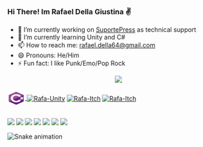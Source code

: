 ### Hi There! Im Rafael Della Giustina ✌


- 🔧 I’m currently working on <a href="https://suportepress.com.br/">SuportePress</a> as technical support
- 🌱 I’m currently learning Unity and C#
- 📫 How to reach me: rafael.della64@gmail.com
- 😄 Pronouns: He/Him
- ⚡ Fun fact: I like Punk/Emo/Pop Rock

<div align="center">
  <a href="https://github.com/RafaelDella">
  <img height="180em" src="https://github-readme-stats.vercel.app/api?username=RafaelDella&show_icons=true&theme=dark&include_all_commits=true&count_private=true"/>
</div>
<div style="display: inline_block"><br>
  
  <img align="center" alt="Rafa-Csharp" height="30" width="40" src="https://raw.githubusercontent.com/devicons/devicon/master/icons/csharp/csharp-original.svg">
  <a href="https://unity.com/"><img align="center" alt="Rafa-Unity" height="" width="" src="https://img.shields.io/badge/Unity-100000?style=for-the-badge&logo=unity&logoColor=white"></a>
  <a href="https://nikomu.itch.io/" target="_blank"><img align="center" alt="Rafa-Itch" height="" width="" src="https://img.shields.io/badge/Itch.io-FA5C5C?style=for-the-badge&logo=itchdotio&logoColor=white"></a>
  <a href="https://code.visualstudio.com/" target="_blank"><img align="center" alt="Rafa-Itch" height="" width="" src="https://img.shields.io/badge/Visual_Studio_Code-0078D4?style=for-the-badge&logo=visual%20studio%20code&logoColor=whitet"></a>  

</div>
  
  ##
 
<div>
  <a href="https://instagram.com/rafadellagoiaba" target="_blank"><img src="https://img.shields.io/badge/-Instagram-%23E4405F?style=for-the-badge&logo=instagram&logoColor=white" target="_blank"></a>
 	<a href="https://discord.com/users/379266623795757058/" target="_blank"><img src="https://img.shields.io/badge/Discord-7289DA?style=for-the-badge&logo=discord&logoColor=white" target="_blank"></a>
  <a href ="mailto:rafael.della64@gmail.com"><img src="https://img.shields.io/badge/-Gmail-%23333?style=for-the-badge&logo=gmail&logoColor=white" target="_blank"></a>
  <a href="https://www.twitch.tv/Nikomu64"><img src="https://img.shields.io/badge/Twitch-9146FF?style=for-the-badge&logo=twitch&logoColor=white"></a>
  <a href="https://open.spotify.com/user/pcmoa8qg8bfs15z06ld2gg6vs"><img src="https://img.shields.io/badge/Spotify-1ED760?&style=for-the-badge&logo=spotify&logoColor=white"></a>
  <a href="https://myanimelist.net/profile/Nikomu"><img src="https://img.shields.io/badge/Myanimelist-2E51A2?style=for-the-badge&logo=myanimelist&logoColor=white"></a>
  <a href="https://steamcommunity.com/profiles/76561198874499666"><img src="https://img.shields.io/badge/Twitter-1DA1F2?style=for-the-badge&logo=twitter&logoColor=white"></a>
  
 
  ![Snake animation](https://github.com/RafaelDella/RafaelDella/blob/output/github-contribution-grid-snake.svg)
 
</div>
